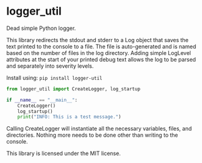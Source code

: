 # logger_util
Dead simple Python logger.

This library redirects the stdout and stderr to a Log object that saves the text printed to the console to a file.  The file is auto-generated and is named based on the number of files in the log directory.  Adding simple LogLevel attributes at the start of your printed debug text allows the log to be parsed and separately into severity levels.

Install using: `pip install logger-util`

```py
from logger_util import CreateLogger, log_startup

if __name__ == "__main__":
    CreateLogger()
    log_startup()
    print("INFO: This is a test message.")
```

Calling CreateLogger will instantiate all the necessary variables, files, and directories.  Nothing more needs to be done other than writing to the console.

This library is licensed under the MIT license.
